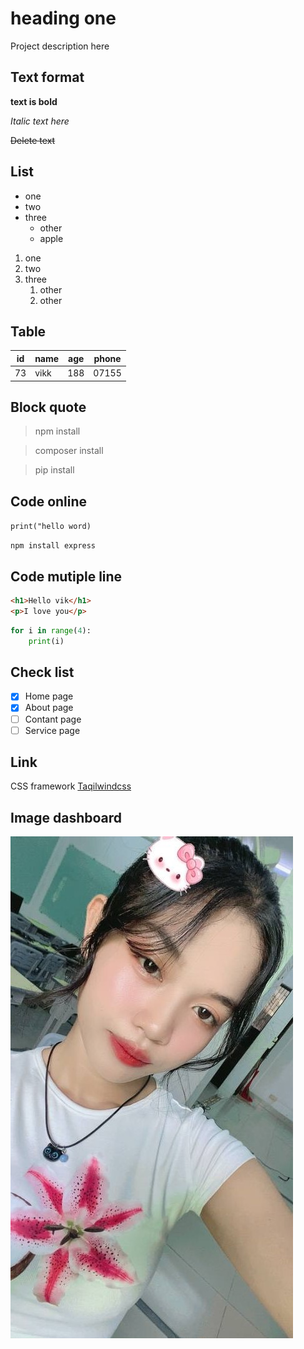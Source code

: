 # heading one
Project description here

## Text format
**text is bold**

*Italic text here*

~~Delete text~~

## List
- one
- two
- three
    - other
    - apple
1. one
2. two
3. three
    1. other
    2. other

## Table

| id | name | age | phone |
|----|------|-----|-------|
| 73 | vikk | 188 | 07155 |

## Block quote

> npm install 

> composer install 

> pip install

## Code online
`print("hello word)`

`npm install express`

## Code mutiple line
```html
<h1>Hello vik</h1>
<p>I love you</p>
```
```Python
for i in range(4):
    print(i)
```
## Check list
- [x] Home page
- [x] About page
- [ ] Contant page
- [ ] Service page

## Link 

CSS framework [Taqilwindcss](https://www.w3schools.com/)

## Image dashboard
![Dashboard](vik.jpg)
